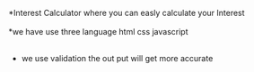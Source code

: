 *Interest Calculator where you can easly calculate your Interest <br> </br>
*we have use three language html css javascript <br> </br>
* we use validation the out put will get more accurate
